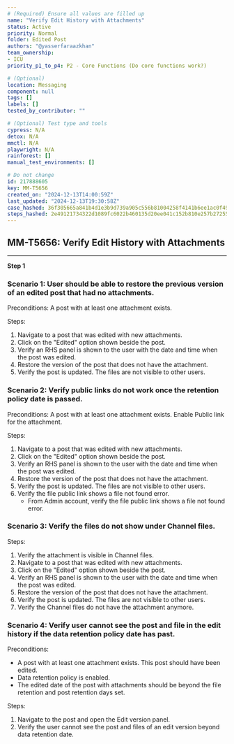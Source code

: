 ```yaml
---
# (Required) Ensure all values are filled up
name: "Verify Edit History with Attachments"
status: Active
priority: Normal
folder: Edited Post
authors: "@yasserfaraazkhan"
team_ownership:
- ICU
priority_p1_to_p4: P2 - Core Functions (Do core functions work?)

# (Optional)
location: Messaging
component: null
tags: []
labels: []
tested_by_contributor: ""

# (Optional) Test type and tools
cypress: N/A
detox: N/A
mmctl: N/A
playwright: N/A
rainforest: []
manual_test_environments: []

# Do not change
id: 217888605
key: MM-T5656
created_on: "2024-12-13T14:00:59Z"
last_updated: "2024-12-13T19:30:58Z"
case_hashed: 36f305665a841b4d1e3b9d739a905c556b81004258f4141b6ee1ac0f490e2361a36cef5f1006067680fa09a2bc2c0d8e
steps_hashed: 2e49121734322d1089fc6022b460135d20ee041c152b810e257b27255bdaf7a0942efb2c2912f74ecee5e5a8112d0f07
---
```


<!-- (Auto-generated) Based on frontmatter's "key" and "name" -->

## MM-T5656: Verify Edit History with Attachments

---

**Step 1**

### Scenario 1: User should be able to restore the previous version of an edited post that had no attachments.

Preconditions: A post with at least one attachment exists.

Steps:

1. Navigate to a post that was edited with new attachments.
2. Click on the "Edited" option shown beside the post.
3. Verify an RHS panel is shown to the user with the date and time when the post was edited.
4. Restore the version of the post that does not have the attachment.
5. Verify the post is updated. The files are not visible to other users.

### Scenario 2: Verify public links do not work once the retention policy date is passed.

Preconditions: A post with at least one attachment exists. Enable Public link for the attachment.

Steps:

1. Navigate to a post that was edited with new attachments.
2. Click on the "Edited" option shown beside the post.
3. Verify an RHS panel is shown to the user with the date and time when the post was edited.
4. Restore the version of the post that does not have the attachment.
5. Verify the post is updated. The files are not visible to other users.
6. Verify the file public link shows a file not found error.
   - From Admin account, verify the file public link shows a file not found error.

### Scenario 3: Verify the files do not show under Channel files.

Steps:

1. Verify the attachment is visible in Channel files.
2. Navigate to a post that was edited with new attachments.
3. Click on the "Edited" option shown beside the post.
4. Verify an RHS panel is shown to the user with the date and time when the post was edited.
5. Restore the version of the post that does not have the attachment.
6. Verify the post is updated. The files are not visible to other users.
7. Verify the Channel files do not have the attachment anymore.

### Scenario 4: Verify user cannot see the post and file in the edit history if the data retention policy date has past.

Preconditions:

- A post with at least one attachment exists. This post should have been edited.
- Data retention policy is enabled.
- The edited date of the post with attachments should be beyond the file retention and post retention days set.

Steps:

1. Navigate to the post and open the Edit version panel.
2. Verify the user cannot see the post and files of an edit version beyond data retention date.

